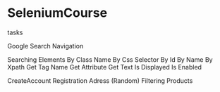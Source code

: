 # SeleniumCourse
tasks

Google Search
Navigation

Searching Elements
By Class Name
By Css Selector
By Id
By Name
By Xpath
Get Tag Name
Get Attribute
Get Text
Is Displayed
Is Enabled

CreateAccount
Registration Adress (Random)
Filtering Products
